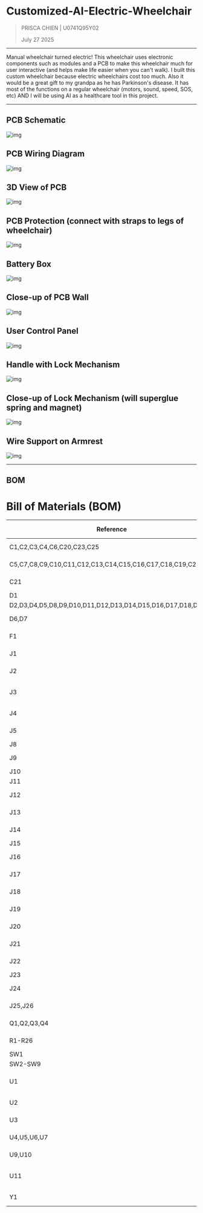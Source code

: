 # Customized-AI-Electric-Wheelchair

>PRISCA CHIEN | U0741Q95Y02
>
>July 27 2025
---

Manual wheelchair turned electric! This wheelchair uses electronic components such as modules and a PCB to make this wheelchair much for user interactive (and helps make life easier when you can't walk). 
I built this custom wheelchair because electric wheelchairs cost too much. Also it would be a great gift to my grandpa as he has Parkinson's disease. It has most of the functions on a regular wheelchair (motors, sound, speed, SOS, etc) AND I will be using AI as a healthcare tool in this project. 

---

## PCB Schematic
![img](https://hc-cdn.hel1.your-objectstorage.com/s/v3/db5fbfbd7e0bc10afd8826d6d762fca40e77c986_screenshot_2025-07-31_at_6.03.55___pm.png)
## PCB Wiring Diagram
![img](https://hc-cdn.hel1.your-objectstorage.com/s/v3/d84d50014f3c763e20f84c45d50b902c72ce6dd0_screenshot_2025-07-31_at_6.04.13___pm.png)
## 3D View of PCB
![img](https://hc-cdn.hel1.your-objectstorage.com/s/v3/6ea45630e6804680592502100d09f40aed760abd_screenshot_2025-07-31_at_11.53.10___pm.png)
## PCB Protection (connect with straps to legs of wheelchair)
![img](https://hc-cdn.hel1.your-objectstorage.com/s/v3/807179f9a7847059bade0cff423d6ac2a8ea9139_screenshot_2025-08-01_at_12.14.26___am.png)
## Battery Box
![img](https://hc-cdn.hel1.your-objectstorage.com/s/v3/ed4c907d60fad636032d58342cff35c47ba04015_screenshot_2025-07-31_at_6.32.34___pm.png)
## Close-up of PCB Wall
![img](https://hc-cdn.hel1.your-objectstorage.com/s/v3/66d154698feb9bb12a59409ecfde0acb4c023f62_screenshot_2025-07-31_at_6.35.55___pm.png)
## User Control Panel
![img](https://hc-cdn.hel1.your-objectstorage.com/s/v3/22308247853b5489cdd5da76ab8be6df6bacaa96_screenshot_2025-07-31_at_10.06.07___pm.png)
## Handle with Lock Mechanism
![img](https://hc-cdn.hel1.your-objectstorage.com/s/v3/5a6ffb811a8e9d410a96445789bcb36389fe2946_screenshot_2025-07-31_at_10.58.33___pm.png)
## Close-up of Lock Mechanism (will superglue spring and magnet)
![img](https://hc-cdn.hel1.your-objectstorage.com/s/v3/5c3626e06f13cada701cf539a6c7b979acdeacb6_screenshot_2025-07-31_at_11.15.45___pm.png)
## Wire Support on Armrest
![img](https://hc-cdn.hel1.your-objectstorage.com/s/v3/3f076fdad0a60809efd0247c3fd230b4fd30fb90_screenshot_2025-07-31_at_11.17.25___pm.png)

---

## BOM
# Bill of Materials (BOM)

| Reference | Qty | Description | Footprint | Purchase Link | Status |
|-----------|-----|-------------|-----------|---------------|---------|
| C1,C2,C3,C4,C6,C20,C23,C25 | 8 | Polarized Capacitor | CP_Radial_D5.0mm_P2.50mm | [AliExpress](https://www.aliexpress.com/item/1005002524973878.html) | |
| C5,C7,C8,C9,C10,C11,C12,C13,C14,C15,C16,C17,C18,C19,C22,C24 | 16 | Ceramic Capacitor | C_0603_1608Metric | [AliExpress](https://www.aliexpress.com/item/33000528620.html) | |
| C21 | 1 | Ceramic Capacitor (45°) | C_0603_1608Metric | [AliExpress](https://www.aliexpress.com/item/33000528620.html) | |
| D1 | 1 | TVS Diode | D_SMA | [AliExpress](https://www.aliexpress.com/item/1005002276080010.html) | |
| D2,D3,D4,D5,D8,D9,D10,D11,D12,D13,D14,D15,D16,D17,D18,D19 | 16 | Schottky Diode | D_SMA | [AliExpress](https://www.aliexpress.com/item/4001272645647.html) | |
| D6,D7 | 2 | LED | LED_D5.0mm | - | ✅ Have |
| F1 | 1 | Fuse | Fuse_BelFuse_0ZRE0005FF | - | ✅ Have |
| J1 | 1 | Buck Converter 24V→5V | PinSocket_1x04_P2.54mm | [AliExpress](https://www.aliexpress.com/item/1005006648976219.html) | |
| J2 | 1 | Buck Converter 24V→12V | FanPinHeader_1x04_P2.54mm | [AliExpress](https://www.aliexpress.com/item/1005004705881343.html) | |
| J3 | 1 | ICSP Programming Header | PinHeader_2x03_P2.54mm | - | ✅ Have |
| J4 | 1 | USB Serial | PinHeader_1x06_P1.00mm | - | ✅ Have |
| J5 | 1 | Raspberry Pi Zero | Harwin_M20-7812045_2x20 | [AliExpress](https://www.aliexpress.com/item/1005005792181612.html) | |
| J8 | 1 | Microphone | PinHeader_1x03_P1.00mm | [AliExpress](https://www.aliexpress.com/item/4001293896057.html) | |
| J9 | 1 | TFT 3.5" Display | PinHeader_1x14_P1.00mm | [AliExpress](https://www.aliexpress.com/item/1005008990800806.html) | |
| J10 | 1 | MPU6050 IMU | PinSocket_1x08_P2.54mm | [AliExpress](https://www.aliexpress.com/item/1005005682188615.html) | |
| J11 | 1 | DS3231 RTC | PinSocket_1x06_P2.54mm | [AliExpress](https://www.aliexpress.com/item/1005007143542894.html) | |
| J12 | 1 | Ultrasonic Sensor 1 | PinHeader_1x04_P1.00mm | - | ✅ Have |
| J13 | 1 | Ultrasonic Sensor 2 | PinHeader_1x04_P1.00mm | - | ✅ Have |
| J14 | 1 | Ultrasonic Sensor 3 | PinHeader_1x04_P1.00mm | - | ✅ Have |
| J15 | 1 | GPS Module | PinHeader_1x04_P1.00mm | [AliExpress](https://www.aliexpress.com/item/1005006459556070.html) | |
| J16 | 1 | Joystick Control | PinHeader_1x05_P1.00mm | - | ✅ Have |
| J17 | 1 | Temperature Sensor 1 | PinHeader_1x03_P1.00mm | - | ✅ Have |
| J18 | 1 | Temperature Sensor 2 | PinHeader_1x03_P1.00mm | - | ✅ Have |
| J19 | 1 | Servo 1 | PinHeader_1x02_P1.00mm | - | ✅ Have |
| J20 | 1 | Servo 2 | PinHeader_1x02_P1.00mm | - | ✅ Have |
| J21 | 1 | Linear Actuator | PinHeader_1x02_P1.00mm | - | ✅ Have |
| J22 | 1 | Audio Amplifier (LM386) | PinHeader_1x06_P1.00mm | [AliExpress](https://www.aliexpress.com/item/1005007577064258.html) | |
| J23 | 1 | Speaker | PinHeader_1x02_P1.00mm | [AliExpress](https://www.aliexpress.com/item/1005007504226811.html) | |
| J24 | 1 | XT60-M Power Connector | AMASS_XT60-M | [AliExpress](https://www.aliexpress.com/item/1005008955682135.html) | |
| J25,J26 | 2 | Motor Power Terminals | TerminalBlock_Phoenix_MKDS | [AliExpress](https://www.aliexpress.com/item/1005003179482974.html) | |
| Q1,Q2,Q3,Q4 | 4 | BSS138 MOSFET | SOT-23 | [AliExpress](https://www.aliexpress.com/item/1005009546772808.html) | |
| R1-R26 | 26 | Resistor | R_0603_1608Metric | - | ✅ Have |
| SW1 | 1 | SPST Switch | SW_PUSH-12mm | [AliExpress](https://www.aliexpress.com/item/1005006921918648.html) | |
| SW2-SW9 | 8 | Push Button | SW_PUSH-12mm | [AliExpress](https://www.aliexpress.com/item/1005007791349282.html) | |
| U1 | 1 | LM7805 Voltage Regulator | TO-220-3_Vertical | [AliExpress](https://www.aliexpress.com/item/10000200087213.html) | |
| U2 | 1 | AMS1117-3.3 Regulator | SOT-223-3_TabPin2 | [AliExpress](https://www.aliexpress.com/item/1005005774011848.html) | |
| U3 | 1 | ATMEGA2560-16AU MCU | TQFP100-0.5-14X14MM | [Digi-Key](https://www.digikey.ca/en/products/detail/microchip-technology/ATMEGA2560-16AU/735455) | |
| U4,U5,U6,U7 | 4 | BTS7960B Motor Driver | DPAK127P1490X440-8N | [AliExpress](https://www.aliexpress.com/item/1005006757604804.html) | |
| U9,U10 | 2 | L298N Motor Driver | TO-220-15_P2.54x2.54mm | [AliExpress](https://www.aliexpress.com/item/1462773567.html) | |
| U11 | 1 | ESP32-C3-MINI WiFi Module | XCVR_ESP32-C3-MINI-1-N4 | [AliExpress](https://www.aliexpress.com/item/1005007446928015.html) | |
| Y1 | 1 | Crystal Oscillator | Crystal_HC49-4H_Vertical | [AliExpress](https://www.aliexpress.com/item/1005002830871853.html) | |



